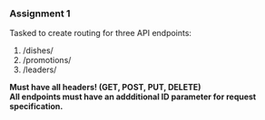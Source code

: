 ### Assignment 1
Tasked to create routing for three API endpoints:
1. /dishes/
1. /promotions/
1. /leaders/

**Must have all headers! (GET, POST, PUT, DELETE)**
<br>
**All endpoints must have an addditional ID parameter for request specification.**
